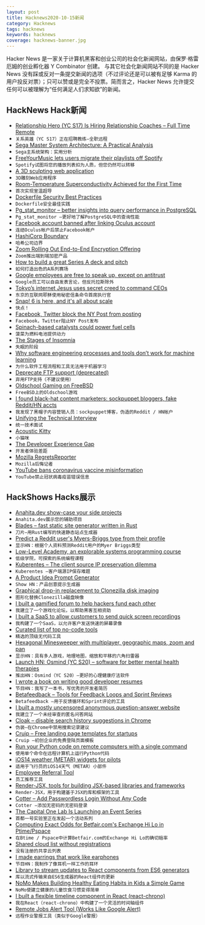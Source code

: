 ```yaml
---
layout: post
title: Hacknews2020-10-15新闻
category: Hacknews
tags: hacknews
keywords: hacknews
coverage: hacknews-banner.jpg
---
```


Hacker News 是一家关于计算机黑客和创业公司的社会化新闻网站，由保罗·格雷厄姆的创业孵化器 Y Combinator 创建。
与其它社会化新闻网站不同的是 Hacker News 没有踩或反对一条提交新闻的选项（不过评论还是可以被有足够 Karma 的用户投反对票）；只可以赞或是完全不投票。简而言之，Hacker News 允许提交任何可以被理解为“任何满足人们求知欲”的新闻。

## HackNews Hack新闻


- [Relationship Hero (YC S17) Is Hiring Relationship Coaches – Full Time Remote](https://relationshiphero.com/careers?role=coach)
- `关系英雄（YC S17）正在招聘教练–全职远程`
- [Sega Master System Architecture: A Practical Analysis](https://www.copetti.org/projects/consoles/master-system/)
- `Sega主系统架构：实用分析`
- [FreeYourMusic lets users migrate their playlists off Spotify](https://freeyourmusic.com/en/blog/spotify-tries-to-hold-your-playlists-hostage)
- `Spotify试图将您的播放列表扣为人质，但您仍然可以转移`
- [A 3D sculpting web application](https://stephaneginier.com/sculptgl/)
- `3D雕刻Web应用程序`
- [Room-Temperature Superconductivity Achieved for the First Time](https://www.quantamagazine.org/physicists-discover-first-room-temperature-superconductor-20201014/)
- `首次实现室温超导`
- [Dockerfile Security Best Practices](https://cloudberry.engineering/article/dockerfile-security-best-practices/)
- `Dockerfile安全最佳实践`
- [Pg_stat_monitor – better insights into query performance in PostgreSQL](https://www.percona.com/blog/2020/10/14/announcing-pg_stat_monitor-tech-preview-get-better-insights-into-query-performance-in-postgresql/)
- `Pg_stat_monitor –更好地了解PostgreSQL中的查询性能`
- [Facebook account banned after linking Oculus account](https://www.reddit.com/r/OculusQuest/comments/japo1j/facebook_account_banned_within_10_minutes/)
- `连结Oculus帐户后禁止Facebook帐户`
- [HashiCorp Boundary](https://www.hashicorp.com/blog/hashicorp-boundary)
- `哈希公司边界`
- [Zoom Rolling Out End-to-End Encryption Offering](https://blog.zoom.us/zoom-rolling-out-end-to-end-encryption-offering/)
- `Zoom推出端到端加密产品`
- [How to build a great Series A deck and pitch](https://www.ycombinator.com/library/8d-how-to-build-a-great-series-a-pitch-and-deck)
- `如何打造出色的A系列赛场`
- [Google employees are free to speak up, except on antitrust](https://www.nytimes.com/2020/10/13/technology/google-employees-antitrust.html)
- `Google员工可以自由发表言论，但反托拉斯除外`
- [Tokyo’s internet Jesus uses secret creed to command CEOs](https://www.bloomberg.com/news/articles/2020-10-14/how-gmo-s-masatoshi-kumagai-once-a-high-school-dropout-runs-102-companies)
- `东京的互联网耶稣使用秘密信条命令首席执行官`
- [Snap! 6 is here, and it's all about scale](https://snap.berkeley.edu/blog)
- `快点！ `
- [Facebook, Twitter block the NY Post from posting](https://www.nationalreview.com/news/twitter-cites-hacked-materials-policy-to-justify-censorship-of-ny-post-hunter-biden-article/)
- `Facebook，Twitter阻止NY Post发布`
- [Spinach-based catalysts could power fuel cells](https://spectrum.ieee.org/energywise/green-tech/fuel-cells/spinach-gives-fuel-cells-a-power-up)
- `菠菜为燃料电池提供动力`
- [The Stages of Insomnia](https://www.mcsweeneys.net/articles/the-52-stages-of-insomnia)
- `失眠的阶段`
- [Why software engineering processes and tools don’t work for machine learning](https://www.comet.ml/site/why-software-engineering-processes-and-tools-dont-work-for-machine-learning/)
- `为什么软件工程流程和工具无法用于机器学习`
- [Deprecate FTP support (deprecated)](https://www.chromestatus.com/feature/6246151319715840)
- `弃用FTP支持（不建议使用）`
- [Oldschool Gaming on FreeBSD](https://vermaden.wordpress.com/2020/10/14/oldschool-gaming-on-freebsd/)
- `FreeBSD上的Oldschool游戏`
- [I found black-hat content marketers: sockpuppet bloggers, fake Reddit/HN accts](https://twitter.com/troyd/status/1315355410967085057)
- `我发现了黑帽子内容营销人员：sockpuppet博客，伪造的Reddit / HN帐户`
- [Unifying the Technical Interview](https://aphyr.com/posts/354-unifying-the-technical-interview)
- `统一技术面试`
- [Acoustic Kitty](https://en.wikipedia.org/wiki/Acoustic_Kitty)
- `小猫咪`
- [The Developer Experience Gap](https://redmonk.com/sogrady/2020/10/06/developer-experience-gap/)
- `开发者体验差距`
- [Mozilla RegretsReporter](https://foundation.mozilla.org/en/campaigns/regrets-reporter/)
- `Mozilla后悔记者`
- [YouTube bans coronavirus vaccine misinformation](https://www.reuters.com/article/us-health-coronavirus-youtube-idUSKBN26Z1VD)
- `YouTube禁止冠状病毒疫苗错误信息`


## HackShows Hacks展示

- [ Anahita.dev show-case your side projects](https://www.anahita.dev/)
- `Anahita.dev展示您的辅助项目`
- [ Blades – fast static site generator written in Rust](https://www.getblades.org/)
- `刀片–用Rust编写的快速静态站点生成器`
- [ Predict a Reddit user's Myers-Briggs type from their profile](https://gimmeserendipity.com/mbtimodel/reddit/)
- `显示HN：根据个人资料预测Reddit用户的Myer Briggs类型`
- [ Low-Level Academy, an explorable systems programming course](https://lowlvl.org/tcp-ip-fundamentals/exchanging-messages)
- `低级学院，可探索的系统编程课程`
- [ Kuberentes – The client source IP preservation dilemma](https://elsesiy.com/blog/kubernetes-client-source-ip-dilemma)
- `Kuberentes –客户端源IP保存难题`
- [ A Product Idea Prompt Generator](https://prompts.productideas.co/)
- `Show HN：产品创意提示生成器`
- [ Graphical drop-in replacement to Clonezilla disk imaging](https://github.com/rescuezilla/rescuezilla)
- `图形化替换Clonezilla磁盘映像`
- [ I built a gamified forum to help hackers fund each other](https://hackerstash.com)
- `我建立了一个游戏化论坛，以帮助黑客互相资助`
- [ I built a SaaS to allow customers to send quick screen recordings](https://screenrequest.com)
- `我构建了一个SaaS，以允许客户发送快速的屏幕录像`
- [ Curated list of top no-code tools](https://www.nocodelist.me/)
- `精选的顶级无代码工具`
- [ Hexagonal Minesweeper with multiplayer, geographic maps, zoom and pan](https://www.multisweeper.com/)
- `显示HN：具有多人游戏，地理地图，缩放和平移的六角扫雷器`
- [Launch HN: Osmind (YC S20) – software for better mental health therapies](item?id=24777360)
- `推出HN：Osmind（YC S20）–更好的心理健康疗法软件`
- [ I wrote a book on writing good developer resumes](https://thetechresume.com/)
- `节目HN：我写了一本书，写优秀的开发者简历`
- [ Betafeedback – Tools for Feedback Loops and Sprint Reviews](https://www.betafeedback.com)
- `Betafeedback –用于反馈循环和Sprint评论的工具`
- [ I built a mostly uncensored anonymous question-answer website](https://www.qane.net/)
- `我建立了一个未经审查的匿名问答网站`
- [ Cloak – disable search history suggestions in Chrome](https://github.com/slymax/cloak)
- `伪装–在Chrome中禁用搜索记录建议`
- [ Cruip – Free landing page templates for startups](https://cruip.com/free-templates/)
- `Cruip –初创企业的免费登陆页面模板`
- [ Run your Python code on remote computers with a single command](https://github.com/lab-ml/remote)
- `使用单个命令在远程计算机上运行Python代码`
- [ iOS14 weather (METAR) widgets for pilots](https://apps.apple.com/us/app/id1534717474)
- `适用于飞行员的iOS14天气（METAR）小部件`
- [ Employee Referral Tool](https://www.getagrapevine.com/)
- `员工推荐工具`
- [ Render-JSX, tools for building JSX-based libraries and frameworks](https://loreanvictor.github.io/render-jsx/)
- `Render-JSX，用于构建基于JSX的库和框架的工具`
- [ Cotter – Add Passwordless Login Without Any Code](https://blog.cotter.app/integrate-cotter-magic-link-to-webflow-in-less-than-15-minutes/)
- `Cotter –添加无密码的无密码登录`
- [ The Capital One Lab Is Launching an Event Series](https://web.cvent.com/event/ad19cd76-53f1-40bd-a614-10da1f9c10b1/summary?rt=QAd4vvtHlkWmqdN8WH4jzg)
- `首都一号实验室正在发起一个活动系列`
- [ Computing Exact Odds for Betfair.com's Exchange Hi Lo in Ptime/Pspace](https://github.com/jpcooper/betfair-exchange-hi-lo-odds)
- `在Btime / Pspace中计算Betfair.com的Exchange Hi Lo的确切赔率`
- [ Shared cloud list without registrations](https://dothis.link?lang=hn4)
- `没有注册的共享云列表`
- [ I made earrings that work like earphones](https://peripherii.com)
- `节目HN：我制作了像耳机一样工作的耳环`
- [ Library to stream updates to React components from ES6 generators](https://github.com/callum-hart/ysu)
- `库以流式传输来自ES6生成器的React组件的更新`
- [ NoMo Makes Building Healthy Eating Habits in Kids a Simple Game](https://playnomo.com/make-eating-healthy-a-game-with-kids)
- `NoMo使建立健康的儿童饮食习惯变得简单`
- [ I built a flexible timeline component in React (react-chrono)](https://github.com/prabhuignoto/react-chrono)
- `我在React（react-chrono）中构建了一个灵活的时间轴组件`
- [ Remote Jobs Alert Tool (Works Like Google Alert)](https://www.prospercircle.org/personalized)
- `远程作业警报工具（类似于Google警报）`

